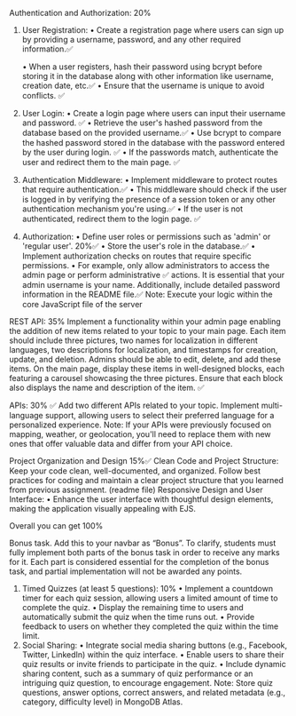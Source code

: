 
Authentication and Authorization: 20%

1. User Registration:
   • Create a registration page where users can sign up by providing a username, password, and
   any other required information.✅

   • When a user registers, hash their password using bcrypt before storing it in the database along
   with other information like username, creation date, etc.✅
   • Ensure that the username is unique to avoid conflicts. ✅

2. User Login:
   • Create a login page where users can input their username and password. ✅
   • Retrieve the user's hashed password from the database based on the provided username.✅
   • Use bcrypt to compare the hashed password stored in the database with the password entered
   by the user during login. ✅
   • If the passwords match, authenticate the user and redirect them to the main page. ✅

3. Authentication Middleware:
   • Implement middleware to protect routes that require authentication.✅
   • This middleware should check if the user is logged in by verifying the presence of a session
   token or any other authentication mechanism you're using.✅
   • If the user is not authenticated, redirect them to the login page. ✅

4. Authorization:
   • Define user roles or permissions such as 'admin' or 'regular user'.
   20%✅
   • Store the user's role in the database.✅
   • Implement authorization checks on routes that require specific permissions.
   • For example, only allow administrators to access the admin page or perform administrative ✅
   actions.
   It is essential that your admin username is your name. Additionally, include detailed password
   information in the README file.✅
   Note: Execute your logic within the core JavaScript file of the server

REST API: 35%
Implement a functionality within your admin page enabling the addition of new items related to
your topic to your main page. Each item should include three pictures, two names for localization
in different languages, two descriptions for localization, and timestamps for creation, update, and
deletion. Admins should be able to edit, delete, and add these items. On the main page, display
these items in well-designed blocks, each featuring a carousel showcasing the three pictures.
Ensure that each block also displays the name and description of the item. ✅

APIs: 30% ✅
Add two different APIs related to your topic. Implement multi-language support, allowing users
to select their preferred language for a personalized experience.
Note: If your APIs were previously focused on mapping, weather, or geolocation, you'll need to
replace them with new ones that offer valuable data and differ from your API choice.

Project Organization and Design 15%✅
Clean Code and Project Structure:
Keep your code clean, well-documented, and organized. Follow best practices for coding and
maintain a clear project structure that you learned from previous assignment. (readme file)
Responsive Design and User Interface:
• Enhance the user interface with thoughtful design elements, making the application visually
appealing with EJS.

Overall you can get 100%

Bonus task. Add this to your navbar as “Bonus”.
To clarify, students must fully implement both parts of the bonus task in order to receive any
marks for it. Each part is considered essential for the completion of the bonus task, and partial
implementation will not be awarded any points.

1. Timed Quizzes (at least 5 questions): 10%
   • Implement a countdown timer for each quiz session, allowing users a limited amount of
   time to complete the quiz.
   • Display the remaining time to users and automatically submit the quiz when the time
   runs out.
   • Provide feedback to users on whether they completed the quiz within the time limit.
2. Social Sharing:
   • Integrate social media sharing buttons (e.g., Facebook, Twitter, LinkedIn) within the
   quiz interface.
   • Enable users to share their quiz results or invite friends to participate in the quiz.
   • Include dynamic sharing content, such as a summary of quiz performance or an
   intriguing quiz question, to encourage engagement.
   Note: Store quiz questions, answer options, correct answers, and related metadata (e.g.,
   category, difficulty level) in MongoDB Atlas.
